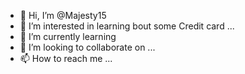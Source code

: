 - 👋 Hi, I’m @Majesty15
- 👀 I’m interested in learning bout some Credit card ...
- 🌱 I’m currently learning 
- 💞️ I’m looking to collaborate on ...
- 📫 How to reach me ...

<!---
Majesty15/Majesty15 is a ✨ special ✨ repository because its `README.md` (this file) appears on your GitHub profile.
You can click the Preview link to take a look at your changes.
--->
